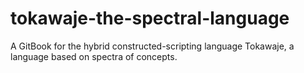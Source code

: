 # tokawaje-the-spectral-language
A GitBook for the hybrid constructed-scripting language Tokawaje, a language based on spectra of concepts.
